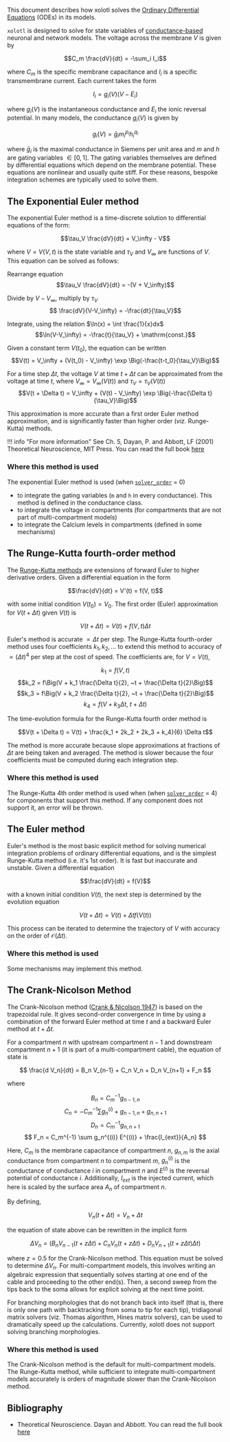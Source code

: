 This document describes how xolotl solves the [Ordinary Differential Equations](https://en.wikipedia.org/wiki/Ordinary_differential_equation) (ODEs) in its models.


`xolotl` is designed to solve for state variables of
[conductance-based](http://www.scholarpedia.org/article/Conductance-based_models) neuronal and network models.
The voltage across the membrane $V$ is given by

$$C_m \frac{dV}{dt} = -\sum_i I_i$$

where $C_m$ is the specific membrane capacitance and $I_i$ is a specific transmembrane current. Each current takes the form

$$I_i = g_i(V) (V - E_i)$$

where $g_i(V)$ is the instantaneous conductance and $E_i$ the ionic reversal potential. In many models, the conductance $g_i(V)$ is given by

$$g_i(V) = \bar{g}_i m_i^{p_i} h_i^{q_i}$$


where $\bar{g}_{i}$ is the maximal conductance in Siemens per unit area and $m$ and $h$ are gating variables $\in[0, 1]$. The gating variables themselves are defined by differential equations which depend on the membrane potential. These equations are nonlinear and usually quite stiff. For these reasons, bespoke integration schemes are typically used to solve them.

## The Exponential Euler method


The exponential Euler method is a time-discrete solution to differential equations of the form:

$$\tau_V \frac{dV}{dt} = V_\infty - V$$

where $V = V(V, t)$ is the state variable and $\tau_V$ and $V_\infty$ are functions of $V$. This equation can be solved as follows:

Rearrange equation
$$\tau_V \frac{dV}{dt} = -(V + V_\infty)$$

Divide by $V - V_\infty$, multiply by $\tau_V$
$$ \frac{dV}{V-V_\infty} = -\frac{dt}{\tau_V}$$

Integrate, using the relation $\ln(x) = \int \frac{1}{x}dx$
$$\ln(V-V_\infty) = -\frac{t}{\tau_V} + \mathrm{const.}$$

Given a constant term $V(t_0)$, the equation can be written
$$V(t) = V_\infty + (V(t_0) - V_\infty) \exp \Big(-\frac{t-t_0}{\tau_V}\Big)$$

For a time step $\Delta t$, the voltage $V$ at time $t + \Delta t$ can be approximated from the voltage at time $t$, where $V_\infty = V_\infty \big(V(t)\big)$ and $\tau_V = \tau_V\big(V(t)\big)$
$$V(t + \Delta t) = V_\infty + (V(t) - V_\infty) \exp \Big(-\frac{\Delta t}{\tau_V}\Big)$$

This approximation is more accurate than a first order Euler method approximation, and is significantly faster than higher order (*viz.* Runge-Kutta) methods.

!!! info "For more information"
    See Ch. 5, Dayan, P. and Abbott, LF (2001) Theoretical Neuroscience, MIT Press. You can read the full book [here](http://www.gatsby.ucl.ac.uk/~lmate/biblio/dayanabbott.pdf)

### Where this method is used

The exponential Euler method is used (when [`solver_order`](https://xolotl.readthedocs.io/en/master/reference/matlab/xolotl/#solver_order) = 0)

* to integrate the gating variables (`m` and `h` in every conductance). This method is defined in the conductance class.
* to integrate the voltage in compartments (for compartments that are not part of multi-compartment models)
* to integrate the Calcium levels in compartments (defined in some mechanisms)

## The Runge-Kutta fourth-order method

The [Runge-Kutta methods](https://en.wikipedia.org/wiki/Runge%E2%80%93Kutta_methods)
are extensions of forward Euler to higher derivative orders.
Given a differential equation in the form

$$\frac{dV}{dt} = V'(t) = f(V, t)$$

with some initial condition $V(t_0) = V_0$. The first order (Euler) approximation for $V(t + \Delta t)$ given $V(t)$ is

$$V(t + \Delta t) = V(t) + f(V, t) \Delta t$$

Euler's method is accurate $\propto \Delta t$ per step.
The Runge-Kutta fourth-order method uses four coefficients
$k_1, k_2, ...$ to extend this method to accuracy of
$\propto (\Delta t) ^4$ per step at the cost of speed.
The coefficients are, for $V = V(t)$,

$$ k_1 = f(V, t)$$
$$k_2 = f\Big(V + k_1 \frac{\Delta t}{2}, ~t  + \frac{\Delta t}{2}\Big)$$
$$k_3 = f\Big(V + k_2 \frac{\Delta t}{2}, ~t  + \frac{\Delta t}{2}\Big)$$
$$k_4 = f\Big(V + k_3 \Delta t, ~t  + \Delta t \Big)$$


The time-evolution formula for the Runge-Kutta fourth order method is

$$V(t + \Delta t) = V(t) + \frac{k_1 + 2k_2 + 2k_3 + k_4}{6} \Delta t$$

The method is more accurate because slope approximations at fractions of $\Delta t$ are being taken and averaged. The method is slower because the four coefficients must be computed during each integration step.

### Where this method is used

The Runge-Kutta 4th order method is used when (when [`solver_order`](https://xolotl.readthedocs.io/en/master/reference/matlab/xolotl/#solver_order) = 4) for components that support this method. If any component does not support it, an error will be thrown.

## The Euler method

Euler's method is the most basic explicit method for
solving numerical integration problems of ordinary
differential equations, and is the simplest Runge-Kutta
method (i.e. it's 1st order). It is fast but inaccurate and unstable. Given a differential equation

$$\frac{dV}{dt} = f(V)$$

with a known initial condition $V(t)$, the next step is determined by the evolution equation

$$V(t + \Delta t) = V(t) + \Delta t f(V(t))$$

This process can be iterated to determine the trajectory of $V$ with accuracy on the order of $\mathcal{O}(\Delta t)$.

### Where this method is used

Some mechanisms may implement this method.

## The Crank-Nicolson Method

The Crank-Nicolson method ([Crank & Nicolson 1947](https://link.springer.com/article/10.1007%2FBF02127704)) is based on the trapezoidal rule. It gives second-order convergence in time by using a combination of the forward Euler method at time $t$ and a backward Euler method at $t+\Delta t$.

For a compartment $n$ with upstream compartment $n-1$ and downstream compartment $n+1$ (it is part of a multi-compartment cable), the equation of state is

$$ \frac{d V_n}{dt} = B_n V_{n-1} + C_n V_n + D_n V_{n+1} + F_n $$

where

$$ B_n = C_m^{-1} g_{n-1, n} $$
$$ C_n = -C_m^{-1} \sum g_n^{(i)} + g_{n-1, n} + g_{n, n+1} $$
$$ D_n = C_m^{-1} g_{n, n+1} $$
$$ F_n = C_m^{-1} \sum g_n^{(i)} E^{(i)} + \frac{I_{ext}}{A_n} $$

Here, $C_m$ is the membrane capacitance of compartment $n$, $g_{n, m}$ is the axial conductance from compartment $n$ to compartment $m$,
$g_n^{(i)}$ is the conductance of conductance $i$ in compartment $n$ and $E^{(i)}$ is the reversal potential of conductance $i$. Additionally,
$I_{ext}$ is the injected current, which here is scaled by the surface area $A_n$ of compartment $n$.

By defining,

$$ V_n (t + \Delta t) = V_n + \Delta t $$

the equation of state above can be rewritten in the implicit form

$$ \Delta V_n = \left( B_n V_{n-1}(t + z \Delta t) + C_n V_{n}(t + z \Delta t) + D_n V_{n+1}(t + z \Delta t) \Delta t \right) $$

where $z = 0.5$ for the Crank-Nicolson method. This equation must be solved to determine $\Delta V_n$. For multi-compartment models, this involves writing an algebraic expression that sequentially solves starting at one end of the cable and proceeding to the other end(s). Then, a second sweep from the tips back to the soma allows for explicit solving at the next time point.

For branching morphologies that do not branch back into itself (that is, there is only one path with backtracking from soma to tip for each tip), tridiagonal matrix solvers (viz. Thomas algorithm, Hines matrix solvers), can be used to dramatically speed up the calculations. Currently, xolotl does not support solving branching morphologies.

### Where this method is used

The Crank-Nicolson method is the default for multi-compartment models. The Runge-Kutta method, while sufficient to integrate multi-compartment models accurately is orders of magnitude slower than the Crank-Nicolson method.


## Bibliography

* Theoretical Neuroscience. Dayan and Abbott. You can read the full book [here](http://www.gatsby.ucl.ac.uk/~lmate/biblio/dayanabbott.pdf)
